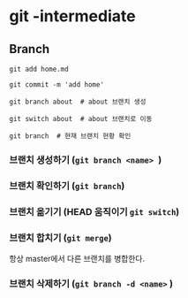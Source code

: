 # git -intermediate



## Branch

```touch home.md
git add home.md

git commit -m 'add home'

git branch about  # about 브랜치 생성

git switch about  # about 브랜치로 이동

git branch  # 현재 브랜치 현황 확인
```





### 브랜치 생성하기 (`git branch <name> `)

### 브랜치 확인하기 (`git branch`)

### 브랜치 옮기기 (HEAD 움직이기 `git switch`)

### 브랜치 합치기 (`git merge`)

항상 master에서 다른 브랜치를 병합한다.

### 브랜치 삭제하기 (`git branch -d <name>` )